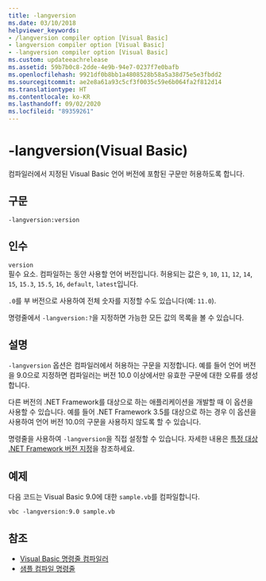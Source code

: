 ```yaml
---
title: -langversion
ms.date: 03/10/2018
helpviewer_keywords:
- /langversion compiler option [Visual Basic]
- langversion compiler option [Visual Basic]
- -langversion compiler option [Visual Basic]
ms.custom: updateeachrelease
ms.assetid: 59b7b0c8-2dde-4e9b-94e7-0237f7e0bafb
ms.openlocfilehash: 9921df0b8bb1a4808528b58a5a38d75e5e3fbdd2
ms.sourcegitcommit: ae2e8a61a93c5cf3f0035c59e6b064fa2f812d14
ms.translationtype: HT
ms.contentlocale: ko-KR
ms.lasthandoff: 09/02/2020
ms.locfileid: "89359261"
---
```

# <a name="-langversion-visual-basic"></a>-langversion(Visual Basic)

컴파일러에서 지정된 Visual Basic 언어 버전에 포함된 구문만 허용하도록 합니다.  
  
## <a name="syntax"></a>구문  
  
```console  
-langversion:version  
```  
  
## <a name="arguments"></a>인수

 `version`\
 필수 요소. 컴파일하는 동안 사용할 언어 버전입니다. 허용되는 값은 `9`, `10`, `11`, `12`, `14`, `15`, `15.3`, `15.5`, `16`, `default`, `latest`입니다.

 `.0`를 부 버전으로 사용하여 전체 숫자를 지정할 수도 있습니다(예: `11.0`).

 명령줄에서 `-langversion:?`을 지정하면 가능한 모든 값의 목록을 볼 수 있습니다.

## <a name="remarks"></a>설명

`-langversion` 옵션은 컴파일러에서 허용하는 구문을 지정합니다. 예를 들어 언어 버전을 9.0으로 지정하면 컴파일러는 버전 10.0 이상에서만 유효한 구문에 대한 오류를 생성합니다.

다른 버전의 .NET Framework를 대상으로 하는 애플리케이션을 개발할 때 이 옵션을 사용할 수 있습니다. 예를 들어 .NET Framework 3.5를 대상으로 하는 경우 이 옵션을 사용하여 언어 버전 10.0의 구문을 사용하지 않도록 할 수 있습니다.

명령줄을 사용하여 `-langversion`을 직접 설정할 수 있습니다. 자세한 내용은 [특정 대상 .NET Framework 버전 지정](/visualstudio/ide/visual-studio-multi-targeting-overview)을 참조하세요.

## <a name="example"></a>예제

다음 코드는 Visual Basic 9.0에 대한 `sample.vb`를 컴파일합니다.

```console
vbc -langversion:9.0 sample.vb
```

## <a name="see-also"></a>참조

- [Visual Basic 명령줄 컴파일러](index.md)
- [샘플 컴파일 명령줄](sample-compilation-command-lines.md)
